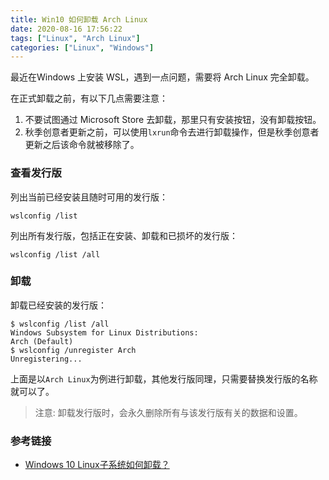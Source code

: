 ```yaml
---
title: Win10 如何卸载 Arch Linux 
date: 2020-08-16 17:56:22
tags: ["Linux", "Arch Linux"]
categories: ["Linux", "Windows"]
---
```


最近在Windows 上安装 WSL，遇到一点问题，需要将 Arch Linux 完全卸载。

<!-- more -->

在正式卸载之前，有以下几点需要注意：
1. 不要试图通过 Microsoft Store 去卸载，那里只有安装按钮，没有卸载按钮。
2. 秋季创意者更新之前，可以使用`lxrun`命令去进行卸载操作，但是秋季创意者更新之后该命令就被移除了。

### 查看发行版

列出当前已经安装且随时可用的发行版：
```
wslconfig /list
```

列出所有发行版，包括正在安装、卸载和已损坏的发行版：
```
wslconfig /list /all
```

### 卸载

卸载已经安装的发行版：
```
$ wslconfig /list /all
Windows Subsystem for Linux Distributions:
Arch (Default)
$ wslconfig /unregister Arch
Unregistering...
```
上面是以`Arch Linux`为例进行卸载，其他发行版同理，只需要替换发行版的名称就可以了。

> 注意: 卸载发行版时，会永久删除所有与该发行版有关的数据和设置。

### 参考链接
* [Windows 10 Linux子系统如何卸载？](https://blog.littlelanmoe.com/exp/494)